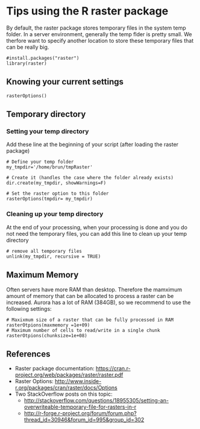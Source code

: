 # Tips using the R raster package

By default, the raster package stores temporary files in the system temp folder. In a server environment, generally the temp flder is pretty small. We therfore want to specify another location to store these temporary files that can be really big.


```{r  echo=FALSE}
#install.packages("raster")
library(raster)
```

## Knowing your current settings

```{r  echo=TRUE}
rasterOptions()
```

## Temporary directory
### Setting your temp directory
Add these line at the beginning of your script (after loading the raster package)

```{r  echo=FALSE}
# Define your temp folder
my_tmpdir='/home/brun/tmpRaster'

# Create it (handles the case where the folder already exists)
dir.create(my_tmpdir, showWarnings=F)

# Set the raster option to this folder
rasterOptions(tmpdir= my_tmpdir)
```

### Cleaning up your temp directory

At the end of your processing, when your processing is done and you do not need the temporary files, you can add this line to clean up your temp directory

```{r  echo=FALSE}
# remove all temporary files
unlink(my_tmpdir, recursive = TRUE)
```

## Maximum Memory
Often servers have more RAM than desktop. Therefore the mamximum amount of memory that can be allocated to process a raster can be increased. Aurora has a lot of RAM (384GB), so we recommend to use the following settings:

```{r  echo=FALSE}
# Maxixmum size of a raster that can be fully processed in RAM
rasterOtpions(maxmemory =1e+09)
# Maximum number of cells to read/write in a single chunk
rasterOtpions(chunksize=1e+08)
```


## References
* Raster package documentation: https://cran.r-project.org/web/packages/raster/raster.pdf
* Raster Options: http://www.inside-r.org/packages/cran/raster/docs/Options
* Two StackOverflow posts on this topic:
	* http://stackoverflow.com/questions/18955305/setting-an-overwriteable-temporary-file-for-rasters-in-r
	* http://r-forge.r-project.org/forum/forum.php?thread_id=30946&forum_id=995&group_id=302
